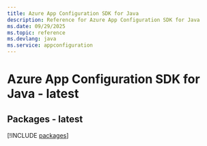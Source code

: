 ```yaml
---
title: Azure App Configuration SDK for Java
description: Reference for Azure App Configuration SDK for Java
ms.date: 09/29/2025
ms.topic: reference
ms.devlang: java
ms.service: appconfiguration
---
```

# Azure App Configuration SDK for Java - latest
## Packages - latest
[!INCLUDE [packages](app-configuration-index.md)]